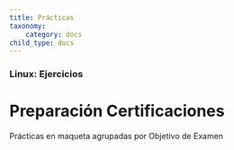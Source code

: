 ```yaml
---
title: Prácticas
taxonomy:
    category: docs
child_type: docs
---
```


### Linux: Ejercicios

# Preparación Certificaciones

Prácticas en maqueta agrupadas por Objetivo de Examen
